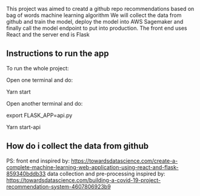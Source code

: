 This project was aimed to creatd a github repo recommendations based on bag of words machine learning algorithm
We will collect the data from github and train the model, deploy the model into AWS Sagemaker and finally call the 
model endpoint to put into production. The front end uses React and the server end is Flask

## Instructions to run the app

To run the whole project:

Open one terminal and do:

Yarn start

Open another terminal and do:

export FLASK_APP=api.py

Yarn start-api

## How do i collect the data from github



PS: front end inspired by: https://towardsdatascience.com/create-a-complete-machine-learning-web-application-using-react-and-flask-859340bddb33
    data collection and pre-processing inspired by: https://towardsdatascience.com/building-a-covid-19-project-recommendation-system-4607806923b9
